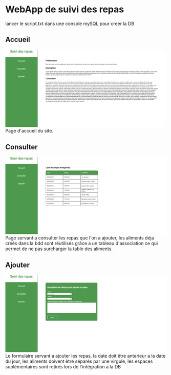 # WebApp de suivi des repas

lancer le script.txt dans une console mySQL pour creer la DB


## Accueil
![](src/main/webapp/img/AccueilSuivi.png)
Page d'accueil du site.

## Consulter
![](src/main/webapp/img/ConsulterSuivi.png)
Page servant a consulter les repas que l'on a ajouter, les aliments déja
créés dans la bdd sont réutilisés grâce a un tableau d'association ce qui permet de ne pas surcharger la table des aliments.

## Ajouter
![](src/main/webapp/img/AjouterSuivi.png)
Le formulaire servant a ajouter les repas, la date doit être anterieur a la date du jour,
les aliments doivent être séparés par une virgule, les espaces suplémentaires sont retirés lors de l'intégration a la DB